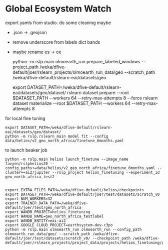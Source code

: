 # Global Ecosystem Watch #

export yamls from studio. do some cleaning maybe
- .json -> .geojson
- remove underscore from labels dict bands
- maybe rename es -> oe

    python -m rslp.main olmoearth_run prepare_labeled_windows --project_path /weka/dfive-default/joer/rslearn_projects/olmoearth_run_data/geo --scratch_path /weka/dfive-default/rslearn-eai/datasets/geo

    export DATASET_PATH=/weka/dfive-default/rslearn-eai/datasets/geo/dataset/
    rslearn dataset prepare --root $DATASET_PATH --workers 64 --retry-max-attempts 8 --force
    rslearn dataset materialize --root $DATASET_PATH --workers 64 --retry-max-attempts 8


for local fine tuning

    export DATASET_PATH=/weka/dfive-default/rslearn-eai/datasets/geo/dataset/
    python -m rslp.rslearn_main model fit --config data/helios/v2_geo_north_africa/finetune_6months.yaml

to launch beaker job

    python -m rslp.main helios launch_finetune --image_name favyen/rslphelios20 --config_paths+=data/helios/v2_geo_north_africa/finetune_6months.yaml --cluster+=ai2/jupiter --rslp_project helios_finetuning --experiment_id geo_north_africa_test2


    export EXTRA_FILES_PATH=/weka/dfive-default/helios/checkpoints
    export DATASET_PATH=/weka/dfive-default/joer/test/datasets/scratch_v0
    export NUM_WORKERS=32
    export TRAINER_DATA_PATH=/weka/dfive-default/joer/test/geo_north_africa
    export WANDB_PROJECT=helios_finetuning
    export WANDB_NAME=geo_north_africa_testlabel
    export WANDB_ENTITY=eai-ai2
    export GOOGLE_CLOUD_PROJECT=earthsystem-dev-c3po
    python -m rslp.main olmoearth_run olmoearth_run --config_path olmoearth_run_data/geo/ --scratch_path /weka/dfive-default/joer/test/datasets/scratch_v0/ --checkpoint_path /weka/dfive-default/joer/rslearn_projects/project_data/projects/helios_finetuning/geo_north_africa_test1/checkpoints/last.ckpt
